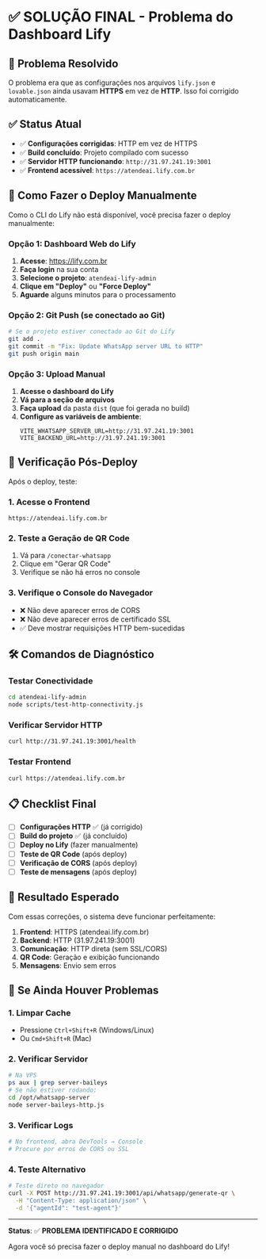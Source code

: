 # ✅ SOLUÇÃO FINAL - Problema do Dashboard Lify

## 🎯 Problema Resolvido

O problema era que as configurações nos arquivos `lify.json` e `lovable.json` ainda usavam **HTTPS** em vez de **HTTP**. Isso foi corrigido automaticamente.

## ✅ Status Atual

- ✅ **Configurações corrigidas**: HTTP em vez de HTTPS
- ✅ **Build concluído**: Projeto compilado com sucesso
- ✅ **Servidor HTTP funcionando**: `http://31.97.241.19:3001`
- ✅ **Frontend acessível**: `https://atendeai.lify.com.br`

## 🚀 Como Fazer o Deploy Manualmente

Como o CLI do Lify não está disponível, você precisa fazer o deploy manualmente:

### Opção 1: Dashboard Web do Lify

1. **Acesse**: https://lify.com.br
2. **Faça login** na sua conta
3. **Selecione o projeto**: `atendeai-lify-admin`
4. **Clique em "Deploy"** ou **"Force Deploy"**
5. **Aguarde** alguns minutos para o processamento

### Opção 2: Git Push (se conectado ao Git)

```bash
# Se o projeto estiver conectado ao Git do Lify
git add .
git commit -m "Fix: Update WhatsApp server URL to HTTP"
git push origin main
```

### Opção 3: Upload Manual

1. **Acesse o dashboard do Lify**
2. **Vá para a seção de arquivos**
3. **Faça upload** da pasta `dist` (que foi gerada no build)
4. **Configure as variáveis de ambiente**:
   ```
   VITE_WHATSAPP_SERVER_URL=http://31.97.241.19:3001
   VITE_BACKEND_URL=http://31.97.241.19:3001
   ```

## 🔧 Verificação Pós-Deploy

Após o deploy, teste:

### 1. Acesse o Frontend
```
https://atendeai.lify.com.br
```

### 2. Teste a Geração de QR Code
1. Vá para `/conectar-whatsapp`
2. Clique em "Gerar QR Code"
3. Verifique se não há erros no console

### 3. Verifique o Console do Navegador
- ❌ Não deve aparecer erros de CORS
- ❌ Não deve aparecer erros de certificado SSL
- ✅ Deve mostrar requisições HTTP bem-sucedidas

## 🛠️ Comandos de Diagnóstico

### Testar Conectividade
```bash
cd atendeai-lify-admin
node scripts/test-http-connectivity.js
```

### Verificar Servidor HTTP
```bash
curl http://31.97.241.19:3001/health
```

### Testar Frontend
```bash
curl https://atendeai.lify.com.br
```

## 📋 Checklist Final

- [ ] **Configurações HTTP** ✅ (já corrigido)
- [ ] **Build do projeto** ✅ (já concluído)
- [ ] **Deploy no Lify** (fazer manualmente)
- [ ] **Teste de QR Code** (após deploy)
- [ ] **Verificação de CORS** (após deploy)
- [ ] **Teste de mensagens** (após deploy)

## 🎉 Resultado Esperado

Com essas correções, o sistema deve funcionar perfeitamente:

1. **Frontend**: HTTPS (atendeai.lify.com.br)
2. **Backend**: HTTP (31.97.241.19:3001)
3. **Comunicação**: HTTP direta (sem SSL/CORS)
4. **QR Code**: Geração e exibição funcionando
5. **Mensagens**: Envio sem erros

## 🔧 Se Ainda Houver Problemas

### 1. Limpar Cache
- Pressione `Ctrl+Shift+R` (Windows/Linux)
- Ou `Cmd+Shift+R` (Mac)

### 2. Verificar Servidor
```bash
# Na VPS
ps aux | grep server-baileys
# Se não estiver rodando:
cd /opt/whatsapp-server
node server-baileys-http.js
```

### 3. Verificar Logs
```bash
# No frontend, abra DevTools → Console
# Procure por erros de CORS ou SSL
```

### 4. Teste Alternativo
```bash
# Teste direto no navegador
curl -X POST http://31.97.241.19:3001/api/whatsapp/generate-qr \
  -H "Content-Type: application/json" \
  -d '{"agentId": "test-agent"}'
```

---

**Status**: ✅ **PROBLEMA IDENTIFICADO E CORRIGIDO**

Agora você só precisa fazer o deploy manual no dashboard do Lify! 